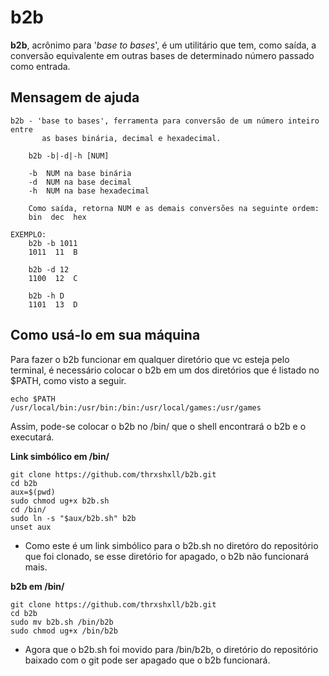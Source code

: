 # b2b

**b2b**, acrônimo para '*base to bases*', é um utilitário que tem, como saída, a conversão equivalente em outras bases de determinado número passado como entrada.

## Mensagem de ajuda

    b2b - 'base to bases', ferramenta para conversão de um número inteiro entre
           as bases binária, decimal e hexadecimal.

	    b2b -b|-d|-h [NUM]

	    -b  NUM na base binária
	    -d  NUM na base decimal
	    -h  NUM na base hexadecimal

	    Como saída, retorna NUM e as demais conversões na seguinte ordem:
	    bin  dec  hex

    EXEMPLO:
	    b2b -b 1011
	    1011  11  B

	    b2b -d 12
	    1100  12  C

	    b2b -h D
	    1101  13  D

## Como usá-lo em sua máquina
Para fazer o b2b funcionar em qualquer diretório que vc esteja pelo terminal, é necessário colocar o b2b em um dos diretórios que é listado no $PATH, como visto a seguir.

    echo $PATH
    /usr/local/bin:/usr/bin:/bin:/usr/local/games:/usr/games
Assim, pode-se colocar o b2b no /bin/ que o shell encontrará o b2b e o executará.

**Link simbólico em /bin/**

    git clone https://github.com/thrxshxll/b2b.git
    cd b2b
    aux=$(pwd)
    sudo chmod ug+x b2b.sh
    cd /bin/
    sudo ln -s "$aux/b2b.sh" b2b
    unset aux

 - Como este é um link simbólico para o b2b.sh no diretóro do repositório que foi clonado, se esse diretório for apagado, o b2b não funcionará mais.

**b2b em /bin/**

    git clone https://github.com/thrxshxll/b2b.git
    cd b2b
    sudo mv b2b.sh /bin/b2b
    sudo chmod ug+x /bin/b2b

 - Agora que o b2b.sh foi movido para /bin/b2b, o diretório do repositório baixado com o git pode ser apagado que o b2b funcionará.
